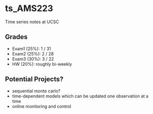 # ts_AMS223
Time series notes at UCSC

## Grades
- Exam1 (25%): 1 / 31
- Exam2 (25%): 2 / 28
- Exam3 (30%): 3 / 22
- HW (20%): roughly bi-weekly


## Potential Projects?
- sequential monte carlo?
- time-dependent models which can be updated one observation at a time
- online monitoring and control
